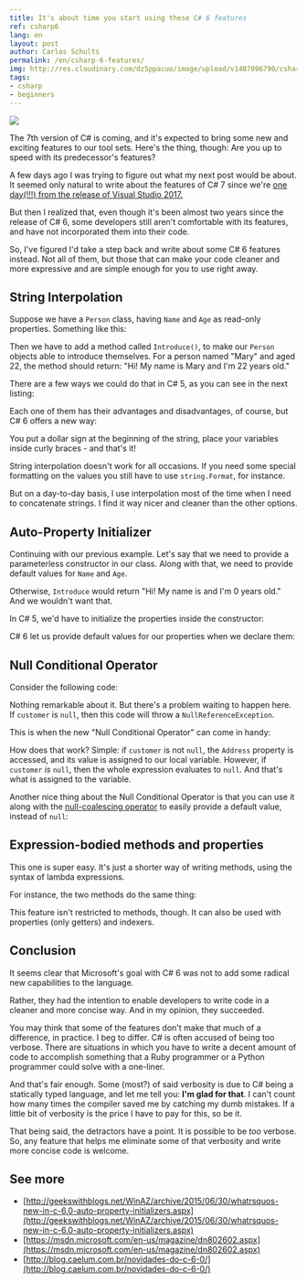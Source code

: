 ```yaml
---
title: It's about time you start using these C# 6 features
ref: csharp6
lang: en
layout: post
author: Carlos Schults
permalink: /en/csharp-6-features/
img: http://res.cloudinary.com/dz5ppacuo/image/upload/v1487896790/csharp6features_y5czrf.jpg
tags:
- csharp
- beginners
---
```

  
![](http://res.cloudinary.com/dz5ppacuo/image/upload/v1487896790/csharp6features_y5czrf.jpg)

The 7th version of C# is coming, and it's expected to bring some new and exciting features to our tool sets. Here's the thing, though: Are you up to speed with its predecessor's features?
 <!--more-->
 
A few days ago I was trying to figure out what my next post would be about. It seemed only natural to write about the features of C# 7 since we're [one day(!!!) from the release of Visual Studio 2017.]((https://blogs.msdn.microsoft.com/visualstudio/2017/02/09/visual-studio-2017-launch-event-and-20th-anniversary/))
 
But then I realized that, even though it's been almost two years since the release of C# 6, some developers still aren't comfortable with its features, and have not incorporated them into their code.
 
So, I've figured I'd take a step back and write about some C# 6 features instead. Not all of them, but those that can make your code cleaner and more expressive and are simple enough for you to use right away.
 
## String Interpolation
 
Suppose we have a `Person` class, having `Name` and `Age` as read-only properties. Something like this:
 
<script src="https://gist.github.com/carlosschults/84db03cd2a530530b72c4b9eeeb738d4.js"></script>
 
Then we have to add a method called `Introduce()`, to make our `Person` objects able to introduce themselves. For a person named "Mary" and aged 22, the method should return: "Hi! My name is Mary and I'm 22 years old."
 
There are a few ways we could do that in C# 5, as you can see in the next listing:
 
<script src="https://gist.github.com/carlosschults/9e30324951420356397c5cc8f50ea51b.js"></script>

Each one of them has their advantages and disadvantages, of course, but C# 6 offers a new way:
 
<script src="https://gist.github.com/carlosschults/17f501bd6d0ce6f5938edf17ef8e8704.js"></script>
 
You put a dollar sign at the beginning of the string, place your variables inside curly braces - and that's it!
 
String interpolation doesn't work for all occasions. If you need some special formatting on the values you still have to use `string.Format`, for instance.
 
But on a day-to-day basis, I use interpolation most of the time when I need to concatenate strings. I find it way nicer and cleaner than the other options.
 
## Auto-Property Initializer
 
Continuing with our previous example. Let's say that we need to provide a parameterless constructor in our class. Along with that, we need to provide default values for `Name` and `Age`. 

Otherwise, `Introduce` would return "Hi! My name is  and I'm 0 years old." And we wouldn't want that.
 
In C# 5, we'd have to initialize the properties inside the constructor:
 
<script src="https://gist.github.com/carlosschults/d95cade5d8d5f245a1d6bb49ef2feb1f.js"></script>
 
C# 6 let us provide default values for our properties when we declare them:

<script src="https://gist.github.com/carlosschults/e7d56c032e723f7c5110a9e3bfa1c744.js"></script>
 
## Null Conditional Operator
 
Consider the following code:
 
<script src="https://gist.github.com/carlosschults/7fb5caff2e73f4130f4db982825adbe6.js"></script>
 
Nothing remarkable about it. But there's a problem waiting to happen here. If `customer` is `null`, then this code will throw a `NullReferenceException`.
 
This is when the new "Null Conditional Operator" can come in handy:
 
<script src="https://gist.github.com/carlosschults/65bc4372a0e4fc3e8f38c0ee57905beb.js"></script>
 
How does that work? Simple: if `customer` is not `null`, the `Address` property is accessed, and its value is assigned to our local variable. However, if `customer` *is* `null`, then the whole expression evaluates to `null`. And that's what is assigned to the variable.

Another nice thing about the Null Conditional Operator is that you can use it along with the [null-coalescing operator](https://msdn.microsoft.com/en-us/library/ms173224.aspx) to easily provide a default value, instead of `null`:

<script src="https://gist.github.com/carlosschults/e17d34ba939fb7c472e164010db56377.js"></script>
 
## Expression-bodied methods and properties

This one is super easy. It's just a shorter way of writing methods, using the syntax of lambda expressions.

For instance, the two methods do the same thing:

<script src="https://gist.github.com/carlosschults/eeae77f3876f9b692ca667281b5401d0.js"></script>

This feature isn't restricted to methods, though. It can also be used with properties (only getters) and indexers.
 
## Conclusion
 
It seems clear that Microsoft's goal with C# 6 was not to add some radical new capabilities to the language. 

Rather, they had the intention to enable developers to write code in a cleaner and more concise way. And in my opinion, they succeeded.
 
You may think that some of the features don't make that much of a difference, in practice. I beg to differ. C# is often accused of being too verbose. There are situations in which you have to write a decent amount of code to accomplish something that a Ruby programmer or a Python programmer could solve with a one-liner.
 
And that's fair enough. Some (most?) of said verbosity is due to C# being a statically typed language, and let me tell you: **I'm glad for that**. I can't count how many times the compiler saved me by catching my dumb mistakes. If a little bit of verbosity is the price I have to pay for this, so be it.
 
That being said, the detractors have a point. It is possible to be *too* verbose. So, any feature that helps me eliminate some of that verbosity and write more concise code is welcome.
 
## See more
 
- [http://geekswithblogs.net/WinAZ/archive/2015/06/30/whatrsquos-new-in-c-6.0-auto-property-initializers.aspx](http://geekswithblogs.net/WinAZ/archive/2015/06/30/whatrsquos-new-in-c-6.0-auto-property-initializers.aspx)
- [https://msdn.microsoft.com/en-us/magazine/dn802602.aspx](https://msdn.microsoft.com/en-us/magazine/dn802602.aspx)
- [http://blog.caelum.com.br/novidades-do-c-6-0/](http://blog.caelum.com.br/novidades-do-c-6-0/)
